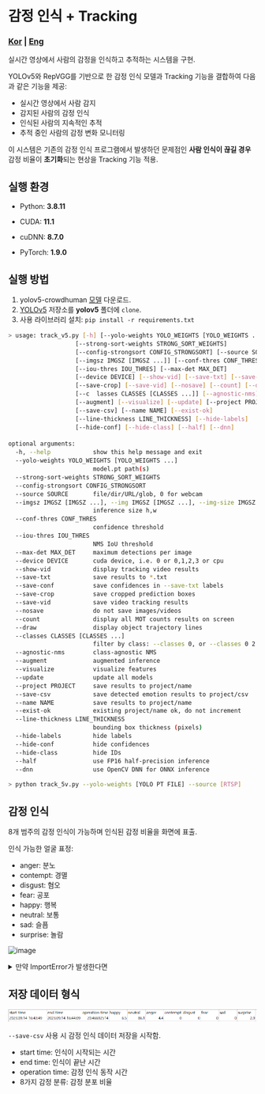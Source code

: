 # 감정 인식 + Tracking

### [Kor](README.md) | [Eng](README_eng.md)


실시간 영상에서 사람의 감정을 인식하고 추적하는 시스템을 구현.

YOLOv5와 RepVGG를 기반으로 한 감정 인식 모델과 Tracking 기능을 결합하여 다음과 같은 기능을 제공:
- 실시간 영상에서 사람 감지
- 감지된 사람의 감정 인식
- 인식된 사람의 지속적인 추적
- 추적 중인 사람의 감정 변화 모니터링

이 시스템은 기존의 감정 인식 프로그램에서 발생하던 문제점인 **사람 인식이 끊길 경우** 감정 비율이 **초기화**되는 현상을 Tracking 기능 적용.


## 실행 환경

- Python: **3.8.11**

- CUDA: **11.1**

- cuDNN: **8.7.0**

- PyTorch: **1.9.0**









## 실행 방법

1. yolov5-crowdhuman [모델](https://drive.google.com/file/d/1gglIwqxaH2iTvy6lZlXuAcMpd_U0GCUb/view) 다운로드.
2. [YOLOv5](https://github.com/ultralytics/yolov5) 저장소를 **yolov5** 폴더에 `clone`.
3. 사용 라이브러리 설치: `pip install -r requirements.txt`


```bash
> usage: track_v5.py [-h] [--yolo-weights YOLO_WEIGHTS [YOLO_WEIGHTS ...]]
                   [--strong-sort-weights STRONG_SORT_WEIGHTS]
                   [--config-strongsort CONFIG_STRONGSORT] [--source SOURCE]
                   [--imgsz IMGSZ [IMGSZ ...]] [--conf-thres CONF_THRES]
                   [--iou-thres IOU_THRES] [--max-det MAX_DET]
                   [--device DEVICE] [--show-vid] [--save-txt] [--save-conf]
                   [--save-crop] [--save-vid] [--nosave] [--count] [--draw]
                   [--c  lasses CLASSES [CLASSES ...]] [--agnostic-nms]
                   [--augment] [--visualize] [--update] [--project PROJECT]
                   [--save-csv] [--name NAME] [--exist-ok]
                   [--line-thickness LINE_THICKNESS] [--hide-labels]
                   [--hide-conf] [--hide-class] [--half] [--dnn]

optional arguments:
  -h, --help            show this help message and exit
  --yolo-weights YOLO_WEIGHTS [YOLO_WEIGHTS ...]
                        model.pt path(s)
  --strong-sort-weights STRONG_SORT_WEIGHTS
  --config-strongsort CONFIG_STRONGSORT
  --source SOURCE       file/dir/URL/glob, 0 for webcam
  --imgsz IMGSZ [IMGSZ ...], --img IMGSZ [IMGSZ ...], --img-size IMGSZ [IMGSZ ...]
                        inference size h,w
  --conf-thres CONF_THRES
                        confidence threshold
  --iou-thres IOU_THRES
                        NMS IoU threshold
  --max-det MAX_DET     maximum detections per image
  --device DEVICE       cuda device, i.e. 0 or 0,1,2,3 or cpu
  --show-vid            display tracking video results
  --save-txt            save results to *.txt
  --save-conf           save confidences in --save-txt labels
  --save-crop           save cropped prediction boxes
  --save-vid            save video tracking results
  --nosave              do not save images/videos
  --count               display all MOT counts results on screen
  --draw                display object trajectory lines
  --classes CLASSES [CLASSES ...]
                        filter by class: --classes 0, or --classes 0 2 3
  --agnostic-nms        class-agnostic NMS
  --augment             augmented inference
  --visualize           visualize features
  --update              update all models
  --project PROJECT     save results to project/name
  --save-csv            save detected emotion results to project/csv
  --name NAME           save results to project/name
  --exist-ok            existing project/name ok, do not increment
  --line-thickness LINE_THICKNESS
                        bounding box thickness (pixels)
  --hide-labels         hide labels
  --hide-conf           hide confidences
  --hide-class          hide IDs
  --half                use FP16 half-precision inference
  --dnn                 use OpenCV DNN for ONNX inference
```



```bash
> python track_5v.py --yolo-weights [YOLO PT FILE] --source [RTSP]
```







## 감정 인식

8개 범주의 감정 인식이 가능하며 인식된 감정 비율을 화면에 표출.

인식 가능한 얼굴 표정:
- anger: 분노
- contempt: 경멸
- disgust: 혐오
- fear: 공포
- happy: 행복
- neutral: 보통
- sad: 슬픔
- surprise: 놀람

![image](https://github.com/user-attachments/assets/f2ab7b86-f248-4f40-adcf-d3a3846e0713)






<details>
    <summary>만약 ImportError가 발생한다면</summary>

scale_coords, clip_coords 함수를 yolov5/utils/general.py에 추가한다.

- **scale_coords**

```python
def scale_coords(img1_shape, coords, img0_shape, ratio_pad=None):
    # Rescale coords (xyxy) from img1_shape to img0_shape
    if ratio_pad is None:  # calculate from img0_shape
        gain = min(img1_shape[0] / img0_shape[0], img1_shape[1] / img0_shape[1])  # gain  = old / new
        pad = (img1_shape[1] - img0_shape[1] * gain) / 2, (img1_shape[0] - img0_shape[0] * gain) / 2  # wh padding
    else:
        gain = ratio_pad[0][0]
        pad = ratio_pad[1]

    coords[:, [0, 2]] -= pad[0]  # x padding
    coords[:, [1, 3]] -= pad[1]  # y padding
    coords[:, :4] /= gain
    clip_coords(coords, img0_shape)
    return coords
```

- **clip_coords**

```python
def clip_coords(boxes, img_shape):
    # Clip bounding xyxy bounding boxes to image shape (height, width)
    boxes[:, 0].clamp_(0, img_shape[1])  # x1
    boxes[:, 1].clamp_(0, img_shape[0])  # y1
    boxes[:, 2].clamp_(0, img_shape[1])  # x2
    boxes[:, 3].clamp_(0, img_shape[0])  # y2
```

</details>





## 저장 데이터 형식

![1](1.png)

`--save-csv` 사용 시 감정 인식 데이터 저장을 시작함.


- start time: 인식이 시작되는 시간
- end time: 인식이 끝난 시간
- operation time: 감정 인식 동작 시간
- 8가지 감정 분류: 감정 분포 비율
